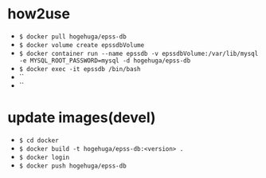 # how2use

- `$ docker pull hogehuga/epss-db`
- `$ docker volume create epssdbVolume`
- `$ docker container run --name epssdb -v epssdbVolume:/var/lib/mysql -e MYSQL_ROOT_PASSWORD=mysql -d hogehuga/epss-db`
- `$ docker exec -it epssdb /bin/bash`
- ``
- ``


# update images(devel)

- `$ cd docker`
- `$ docker build -t hogehuga/epss-db:<version> .`
- `$ docker login`
- `$ docker push hogehuga/epss-db`
